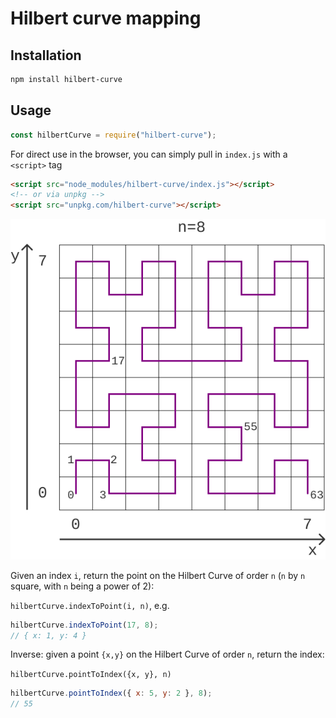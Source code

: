 # Hilbert curve mapping

## Installation

```bash
npm install hilbert-curve
```

## Usage

```javascript
const hilbertCurve = require("hilbert-curve");
```

For direct use in the browser, you can simply pull in `index.js` with a `<script>` tag

```html
<script src="node_modules/hilbert-curve/index.js"></script>
<!-- or via unpkg -->
<script src="unpkg.com/hilbert-curve"></script>
```

![](./hilbert-curve-numbering.png)

Given an index `i`, return the point on the Hilbert Curve of order `n`
(`n` by `n` square, with `n` being a power of 2):

`hilbertCurve.indexToPoint(i, n)`, e.g.

```javascript
hilbertCurve.indexToPoint(17, 8);
// { x: 1, y: 4 }
```

Inverse: given a point `{x,y}` on the Hilbert Curve of order `n`, return the index:

`hilbertCurve.pointToIndex({x, y}, n)`

```javascript
hilbertCurve.pointToIndex({ x: 5, y: 2 }, 8);
// 55
```
